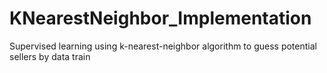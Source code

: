 # KNearestNeighbor_Implementation
Supervised learning using k-nearest-neighbor algorithm to guess potential sellers by data train
